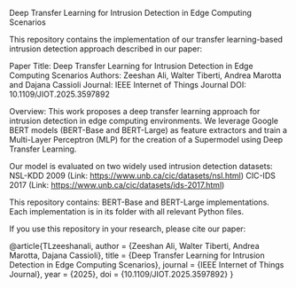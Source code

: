 Deep Transfer Learning for Intrusion Detection in Edge Computing Scenarios

This repository contains the implementation of our transfer learning-based intrusion detection approach described in our paper:

Paper Title: Deep Transfer Learning for Intrusion Detection in Edge Computing Scenarios
Authors: Zeeshan Ali, Walter Tiberti, Andrea Marotta and Dajana Cassioli
Journal: IEEE Internet of Things Journal
DOI: 10.1109/JIOT.2025.3597892

Overview: This work proposes a deep transfer learning approach for intrusion detection in edge computing environments.
We leverage Google BERT models (BERT-Base and BERT-Large) as feature extractors and train a Multi-Layer Perceptron (MLP) for the creation of a Supermodel using Deep Transfer Learning.

Our model is evaluated on two widely used intrusion detection datasets: 
NSL-KDD 2009 (Link: https://www.unb.ca/cic/datasets/nsl.html)
CIC-IDS 2017 (Link: https://www.unb.ca/cic/datasets/ids-2017.html)

This repository contains: BERT-Base and BERT-Large implementations. Each implementation is in its folder with all relevant Python files.

If you use this repository in your research, please cite our paper:

@article{TLzeeshanali,
  author    = {Zeeshan Ali, Walter Tiberti, Andrea Marotta, Dajana Cassioli},
  title     = {Deep Transfer Learning for Intrusion Detection in Edge Computing Scenarios},
  journal   = {IEEE Internet of Things Journal},
  year      = {2025},
  doi       = {10.1109/JIOT.2025.3597892}
}
